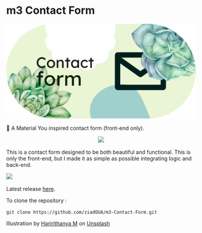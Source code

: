 # m3 Contact Form
<a href ="#"><img src="Images/banner.png"/></a>

📧 A Material You inspired contact form (front-end only).

<p align="center"> <a href ="#"> <img src="https://imgur.com/H3GNXc9.png" width="480px" style="float: center;"/> </a> </p>

This is a contact form designed to be both beautiful and functional. This is only the front-end, but I made it as simple as possible integrating logic and back-end.

<a href="https://ziadoua.github.io/m3-Contact-Form/" target="_blank" rel="noopener noreferrer"> <img src="https://imgur.com/Wk0lfTg.png" width="250px"/> </a>

Latest release [here](https://github.com/ziadOUA/m3-Contact-Form/releases/latest).

To clone the repository :

    git clone https://github.com/ziadOUA/m3-Contact-Form.git

Illustration by <a href="https://unsplash.com/@haririthanyahr?utm_source=unsplash&utm_medium=referral&utm_content=creditCopyText">Haririthanya M</a> on <a href="https://unsplash.com/s/photos/green-flower?utm_source=unsplash&utm_medium=referral&utm_content=creditCopyText">Unsplash</a>
  
